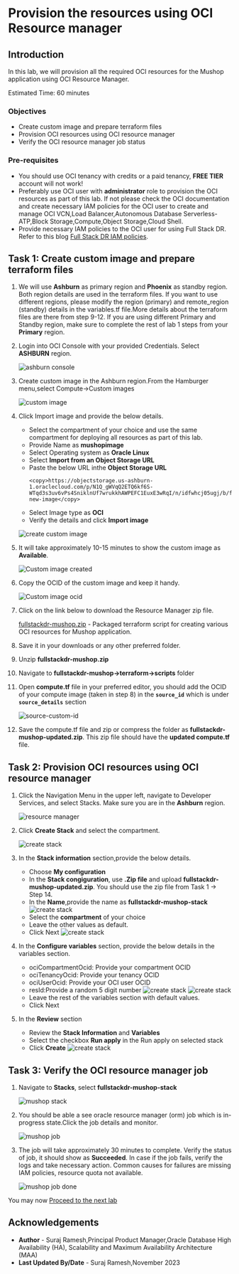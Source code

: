 # Provision the resources using OCI Resource manager

## Introduction

In this lab, we will provision all the required OCI resources for the Mushop application using OCI Resource Manager.

Estimated Time: 60 minutes

### Objectives

- Create custom image and prepare terraform files
- Provision OCI resources using OCI resource manager
- Verify the OCI resource manager job status

### Pre-requisites 

- You should use OCI tenancy with credits or a paid tenancy, **FREE TIER** account will not work!
- Preferably use OCI user with **administrator** role to provision the OCI resources as part of this lab. If not please check the OCI  documentation and create necessary IAM policies for the OCI user to create and manage OCI VCN,Load Balancer,Autonomous Database Serverless-ATP,Block Storage,Compute,Object Storage,Cloud Shell. 
- Provide necessary IAM policies to the OCI user for using Full Stack DR. Refer to this blog [Full Stack DR IAM policies](https://blogs.oracle.com/maa/post/iam-policies-fullstackdr).


## Task 1: Create custom image and prepare terraform files

1. We will use **Ashburn** as primary region and **Phoenix** as standby region. Both region details are used in the terraform files. If you want to use different regions, please modify the region (primary) and remote_region (standby) details in the variables.tf file.More details about the terraform files are there from step 9-12. If you are using different Primary and Standby region, make sure to complete the rest of lab 1 steps from your **Primary** region.

2. Login into OCI Console with your provided Credentials. Select **ASHBURN** region.

    ![ashburn console](./images/ashburn-region-new.png " ")

3. Create custom image in the Ashburn region.From the Hamburger menu,select Compute->Custom images

    ![custom image](./images/ashburn-custom-image.png " ")

4. Click Import image and provide the below details.

    - Select the compartment of your choice and use the same compartment for deploying all resources as part of this lab. 
    - Provide Name as **mushopimage**
    - Select Operating system as **Oracle Linux**
    - Select **Import from an Object Storage URL**
    - Paste the below URL inthe **Object Storage URL**
        ````
        <copy>https://objectstorage.us-ashburn-1.oraclecloud.com/p/N1Q_gWVqQ2ETQ6kf6S-WTqd3s3uv6vPs4SniklnUf7wrukkhAWPEFC1EuxE3wRqI/n/idfwhcj05ugj/b/fsdrs/o/mushop-new-image</copy>
        ````
    - Select Image type as **OCI**
    - Verify the details and click **Import image**

    ![create custom image](./images/ashburn-create-custom-image.png " ")

5. It will take approximately 10-15 minutes to show the custom image as **Available**.

    ![Custom image created](./images/ashburn-available-custom-image.png " ")

6. Copy the OCID of the custom image and keep it handy. 

    ![Custom image ocid](./images/ashburn-ocid-custom-image.png " ")

7. Click on the link below to download the Resource Manager zip file.

    [fullstackdr-mushop.zip](https://idfwhcj05ugj.objectstorage.us-ashburn-1.oci.customer-oci.com/p/h8n0TsiellDDWa-fODHkWs3mg4nPCirw7sSlU_5sMsqLIJUutEHFrdISSro5NE5I/n/idfwhcj05ugj/b/fsdrs/o/fullstackdr-mushop.zip) - Packaged terraform script for creating various OCI resources for Mushop application.

8. Save it in your downloads or any other preferred folder.

9. Unzip  **fullstackdr-mushop.zip** 

10. Navigate to **fullstackdr-mushop->terraform->scripts** folder

11. Open **compute.tf** file in your preferred editor, you should add the OCID of your compute image (taken in step 8) in the **`source_id`** which is under **`source_details`** section

    ![source-custom-id](./images/ashburn-source-custom-id.png " ")

12. Save the compute.tf file and zip or compress the folder as **fullstackdr-mushop-updated.zip**. This zip file should have the **updated compute.tf** file.

## Task 2: Provision OCI resources using OCI resource manager

1. Click the Navigation Menu in the upper left, navigate to Developer Services, and select Stacks. Make sure you are in the **Ashburn** region.

    ![resource manager](./images/ashburn-resource-manager.png " ")

2. Click **Create Stack** and select the compartment.

    ![create stack](./images/ashburn-create-stack.png " ")

3. In the **Stack information** section,provide the below details.

    - Choose **My configuration**
    - In the **Stack congiguration**, use **.Zip file** and upload **fullstackdr-mushop-updated.zip**. You should use the zip file from Task 1 -> Step 14.
    - In the **Name**,provide the name as **fullstackdr-mushop-stack**
        ![create stack](./images/ashburn-create-stack-1.png " ")
    - Select the **compartment** of your choice
    - Leave the other values as default.
    - Click Next
    ![create stack](./images/ashburn-create-stack-2.png " ")

4. In the **Configure variables** section, provide the below details  in the variables section.  
 
    - ociCompartmentOcid: Provide your compartment OCID
    - ociTenancyOcid: Provide your tenancy OCID
    - ociUserOcid: Provide your OCI user OCID
    - resId:Provide a random 5 digit number
    ![create stack](./images/ashburn-create-stack-3.png " ")
    ![create stack](./images/ashburn-create-stack-4.png " ")
    - Leave the rest of the variables section with default values.
    - Click Next

5. In the **Review** section
 
    - Review the **Stack Information** and **Variables**
    - Select the checkbox **Run apply** in the Run apply on selected stack
    - Click **Create**
    ![create stack](./images/ashburn-create-stack-5.png " ")

## Task 3: Verify the OCI resource manager job

1. Navigate to **Stacks**, select **fullstackdr-mushop-stack**

    ![mushop stack](./images/ashburn-mushop-stack.png " ")

2. You should be able a see oracle resource manager (orm) job which is in-progress state.Click the job details and monitor.

    ![mushop job](./images/ashburn-mushop-job-inprogress.png " ")

3. The job will take approximately 30 minutes to complete. Verify the status of job, it should show as **Succeeded**. In case if the job fails, verify the logs and take necessary action. Common causes for failures are missing IAM policies, resource quota not available.

    ![mushop job done](./images/ashburn-mushop-job-done.png " ")

You may now [Proceed to the next lab](#next)

## Acknowledgements

- **Author** - Suraj Ramesh,Principal Product Manager,Oracle Database High Availability (HA), Scalability and Maximum Availability Architecture (MAA)
- **Last Updated By/Date** - Suraj Ramesh,November 2023

